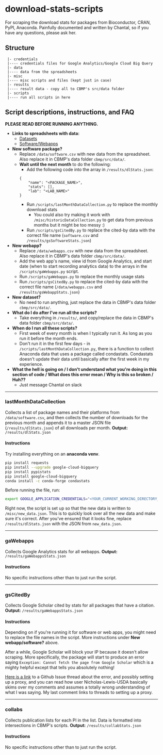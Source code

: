 # download-stats-scripts
 For scraping the download stats for packages from Bioconductor, CRAN, PyPI, Anaconda.
Painfully documented and written by Chantal, so if you have any questions, please ask her.

## Structure
```
 |- credentials
 |---- credentials files for Google Analytics/Google Cloud Big Query
 |- data
 |---- data from the spreadsheets 
 |- misc
 |---- misc scripts and files (kept just in case)
 |- results
 |---- result data - copy all to CBMP's src/data folder
 |- scripts
 |---- run all scripts in here
```
## Script descriptions, instructions, and FAQ
**PLEASE READ BEFORE RUNNING ANYTHING.**
- **Links to spreadsheets with data:**
    - [Datasets](https://docs.google.com/spreadsheets/d/1Rjtpwff_ilJZOekWPzRPmBAqSlik-Mq0X7ggsT5XWCA/edit?usp=sharing)
    - [Software/Webapps](https://docs.google.com/spreadsheets/d/14-I6LTDXQ7Qtg3tkheZ2gLbbprkuuwc_KseldLROBoA/edit?usp=sharing)
- **New software package?**
    - Replace `/data/software.csv` with new data from the spreadsheet. Also replace it in CBMP's data folder `cbmp/src/data/`.
    - **Wait until the next month** to do the following:
        - Add the following code into the array in `/results/dlStats.json`:
        ```
        {
            "name": "<PACKAGE_NAME>",
            "stats": [],
            "lab": "<LAB_NAME>"
        }
        ```
        - Run `/scripts/lastMonthDataCollection.py` to replace the monthly download stats
            - You could also try making it work with `/misc/historicDataCollection.py` to get data from previous months but it might be too messy :)
        - Run `/scripts/gsCitedBy.py` to replace the cited-by data with the correct file name (`software.csv` and `/results/gsSoftwareStats.json`)      
- **New webapp?**
    - Replace `/data/webapps.csv` with new data from the spreadsheet. Also replace it in CBMP's data folder `cbmp/src/data/`.
    - Add the web app's name, view id from Google Analytics, and start date (when to start recording analytics data) to the arrays in the `/scripts/gaWebapps.py` script.
    - Run `/scripts/gaWebapps.py` to replace the monthly usage stats 
    - Run `/scripts/gsCitedBy.py` to replace the cited-by data with the correct file name (`/data/webapps.csv` and `/results/gsWebappStats.json`)    
- **New dataset?**
    - No need to run anything, just replace the data in CBMP's data folder `cbmp/src/data/`.
- **What do I do after I've run all the scripts?**
    - Take everything in `/results/`, and copy/replace the data in CBMP's data folder `cbmp/src/data/`.
- **When do I run all these scripts?**
    - First week of every month is when I typically run it. As long as you run it before the month ends.
    - Don't run it in the first few days - in `/scripts/lastMonthDataCollection.py`, there is a function to collect Anaconda data that uses a package called condastats. Condastats doesn't update their data until basically after the first week in my experience.
- **What the hell is going on / I don't understand what you're doing in this section of code / What does this error mean / Why is this so broken / Huh??**
    - Just message Chantal on slack
*** 

### lastMonthDataCollection
Collects a list of package names and their platforms from `/data/software.csv`, and then collects the number of downloads for the previous month and appends it to a master JSON file (`/results/dlStats.json`) of all downloads per month.
**Output:** `/results/dlStats.json`
#### Instructions
Try installing everything on an **anaconda venv**.
```bash
pip install requests 
pip install --upgrade google-cloud-bigquery
pip install pypistats
pip install google-cloud-bigquery
conda install -c conda-forge condastats
```

Before running the file, run:
```bash
export GOOGLE_APPLICATION_CREDENTIALS="<YOUR_CURRENT_WORKING_DIRECTORY_PATH_HERE>/credentials/pypiv3-1b463de8d1b0.json"
```

Right now, the script is set up so that the new data is written to `/misc/new_data.json`. This is to quickly look over all the new data and make sure it's correct.
After you've ensured that it looks fine, replace `/results/dlStats.json` with the JSON from `new_data.json`.
*** 

### gaWebapps
Collects Google Analytics stats for all webapps.
**Output:** `/results/gaWebappsStats.json`
#### Instructions
No specific instructions other than to just run the script.

*** 

### gsCitedBy
Collects Google Scholar cited by stats for all packages that have a citation.
**Output:** `/results/gaWebappsStats.json`
#### Instructions
Depending on if you're running it for software or web apps, you might need to replace the file names in the script. More instructions under **New webapp/software?** above.

After a while, Google Scholar will block your IP because it doesn't allow scraping. More specifically, the package will start to produce an error saying `Exception: Cannot fetch the page from Google Scholar` which is a mighty helpful except that tells you absolutely nothing!

[Here is a link](https://github.com/scholarly-python-package/scholarly/issues/154) to a Github Issue thread about the error, and possibly setting up a proxy, and you can read how user Nicholas-Lewis-USDA basically skims over my comments and assumes a totally wrong understanding of what I was saying. My last comment links to threads to setting up a proxy.

*** 

### collabs
Collects publication lists for each PI in the list. Data is formatted into intersections in CBMP's scripts.
**Output:** `/results/collabStats.json`
#### Instructions
No specific instructions other than to just run the script.